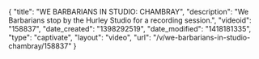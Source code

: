 {
    "title": "WE BARBARIANS IN STUDIO: CHAMBRAY",
    "description": "We Barbarians stop by the Hurley Studio for a recording session.",
    "videoid": "158837",
    "date_created": "1398292519",
    "date_modified": "1418181335",
    "type": "captivate",
    "layout": "video",
    "url": "\/v\/we-barbarians-in-studio-chambray\/158837"
}
